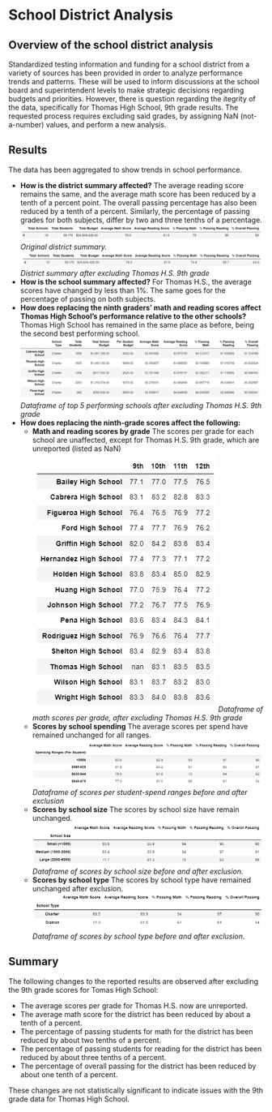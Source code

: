 # School District Analysis

## Overview of the school district analysis
Standardized testing information and funding for a school district from a variety of sources has been provided in order to analyze performance trends and patterns. These will be used to inform discussions at the school board and superintendent levels to make strategic decisions regarding budgets and priorities. However, there is question regarding the itegrity of the data, specifically for Thomas High School, 9th grade results. The requested process requires excluding said grades, by assigning NaN (not-a-number) values, and perform a new analysis.

## Results
The data has been aggregated to show trends in school performance.

- **How is the district summary affected?** The average reading score remains the same, and the average math score has been reduced by a tenth of a percent point. The overall passing percentage has also been reduced by a tenth of a percent. Similarly, the percentage of passing grades for both subjects, differ by two and three tenths of a percentage.
![screenshot district summary before](resources/district_summary_before.png)
*Original district summary.*
![screenshot district summary after removing Thomas High Schol 9th grade](resources/district_summary_after.png)
*District summary after excluding Thomas H.S. 9th grade*
- **How is the school summary affected?** For Thomas H.S., the average scores have changed by less than 1%. The same goes for the percentage of passing on both subjects.
- **How does replacing the ninth graders’ math and reading scores affect Thomas High School’s performance relative to the other schools?** Thomas High School has remained in the same place as before, being the second best performing school.
![dataframe of top 5 performing schools](resources/high_performing_schools.png)
*Dataframe of top 5 performing schools after excluding Thomas H.S. 9th grade*
- **How does replacing the ninth-grade scores affect the following:**
    - **Math and reading scores by grade** The scores per grade for each school are unaffected, except for Thomas H.S. 9th grade, which are unreported (listed as NaN)
    ![dataframe of math scores per grade](resources/math_scores_per_grade.png)
*Dataframe of math scores per grade, after excluding Thomas H.S. 9th grade*
    - **Scores by school spending** The average scores per spend have remained unchanged for all ranges.
    ![dataframe of math scores per grade](resources/average_scores_per_spend_after.png)
*Dataframe of scores per student-spend ranges before and after exclusion*
    - **Scores by school size** The scores by school size have remain unchanged.
    ![dataframe of math scores per grade](resources/average_scores_by_size_after.png)
    *Dataframe of scores by school size before and after exclusion.*
    - **Scores by school type** The scores by school type have remained unchanged after exclusion.
    ![dataframe of math scores per grade](resources/average_scores_by_type_after.png)
    *Dataframe of scores by school type before and after exclusion.*

## Summary
The following changes to the reported results are observed after excluding the 9th grade scores for Tomas High School:
- The average scores per grade for Thomas H.S. now are unreported.
- The average math score for the district has been reduced by about a tenth of a percent.
- The percentage of passing students for math for the district has been reduced by about two tenths of a percent.
- The percentage of passing students for reading for the district has been reduced by about three tenths of a percent.
- The percentage of overall passing for the district has been reduced by about one tenth of a percent.

These changes are not statistically significant to indicate issues with the 9th grade data for Thomas High School.
